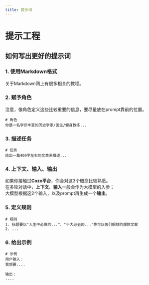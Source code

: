 ```yaml
---
title: 提示词
---
```


# 提示工程

## 如何写出更好的提示词


### 1. 使用Markdown格式

关于Markdown网上有很多相关的教程。

### 2. 赋予角色

注意，像角色定义这些比较重要的信息，要尽量放在prompt靠前的位置。

``` 
# 角色
你是一名学识丰富的历史学家/医生/健身教练...
```



### 3. 描述任务

```
# 任务
给出一篇400字左右的文章来描述...
```

### 4. 上下文、输入、输出

如果你接触过**Coze平台**，你会对这3个概念比较熟悉。  
在多轮对话中，**上下文**、**输入**一般会作为大模型的入参；  
大模型根据这2个输入，以及prompt再生成一个**输出**。  

### 5. 定义规则

```
# 规则
1. 标题要以"人生中必做的..."、"十大必去的..."等可以吸引眼球的爆款文案
2. ...
```

### 6. 给出示例

``` 
# 示例
用户输入：
我想要....

输出：
....
```